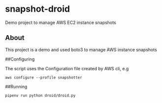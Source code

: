 # snapshot-droid
Demo project to manage AWS EC2 instance snapshots

## About

This project is a demo and used boto3 to manage AWS instance snapshots

##Configuring

The script uses the Configuration file created by AWS cli, e.g

`aws configure --profile snapshotter`

##Running

`pipenv run python droid/droid.py`
